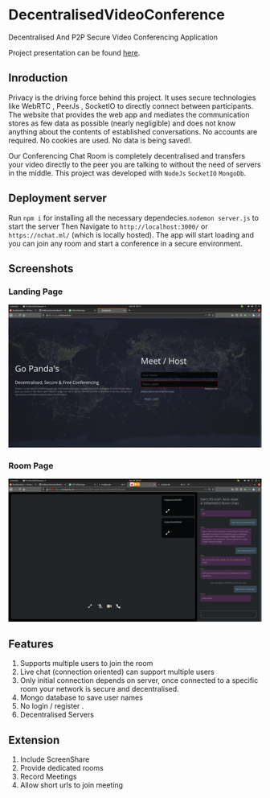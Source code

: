 # DecentralisedVideoConference
Decentralised And P2P Secure Video Conferencing Application

Project presentation can be found <a href="https://github.com/qazi9amaan/DecentralisedVIdeoConference/raw/master/presentation_team12.ppt">here</a>.
<br>

## Inroduction
Privacy is the driving force behind this project. It uses secure technologies like WebRTC , PeerJs , SocketIO to directly connect between participants. The website that provides the web app and mediates the communication stores as few data as possible (nearly negligible) and does not know anything about the contents of established conversations. No accounts are required. No cookies are used. No data is being saved!.  

Our Conferencing Chat Room is completely decentralised and transfers your video directly to the peer you are talking to without the need of servers in the middle. This project was developed with `NodeJs` `SocketIO` `MongoDb`.


## Deployment server

Run `npm i` for installing all the necessary dependecies.`nodemon server.js` to start the server Then  Navigate to `http://localhost:3000/` or  `https://nchat.ml/` (which is locally hosted). The app will start loading and you can join any room and start a conference in a secure environment.

## Screenshots
### Landing Page
<img src="https://github.com/qazi9amaan/DecentralisedVIdeoConference/blob/master/ss/1.png"></img>

### Room Page
<img src="https://github.com/qazi9amaan/DecentralisedVIdeoConference/blob/master/ss/2.png"></img>

## Features
1. Supports multiple users to join the room  
2. Live chat (connection oriented) can support multiple users
3. Only initial connection depends on server, once connected to a specific room your network is secure and decentralised.
4. Mongo database to save user names
4. No login / register .
5. Decentralised Servers

## Extension
1. Include ScreenShare
2. Provide dedicated rooms
3. Record Meetings
4. Allow short urls to join meeting
